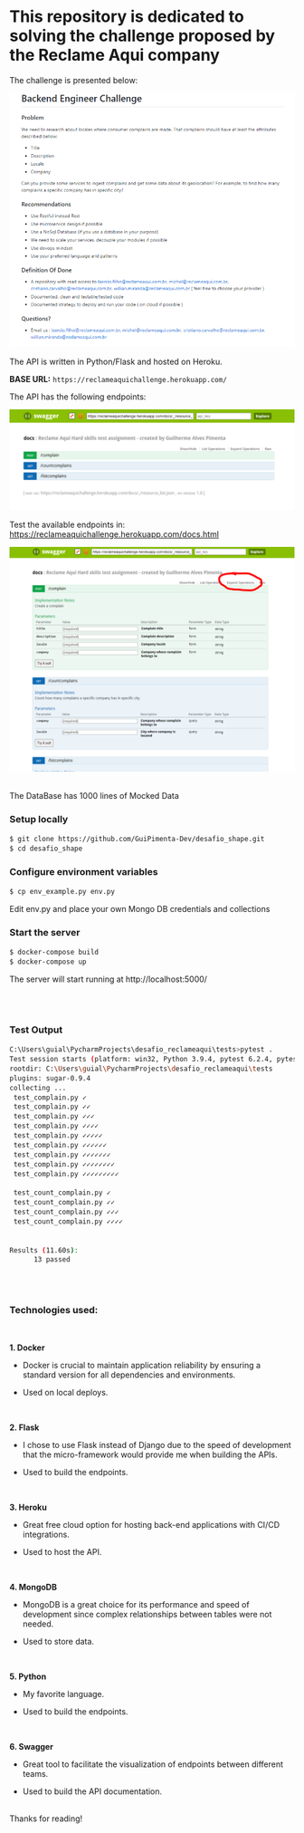 # This repository is dedicated to solving the challenge proposed by the Reclame Aqui company

The challenge is presented below:

<img src = "utils/back_end challenge.PNG">

<br/>

 
The API is written in Python/Flask and hosted on Heroku.

**BASE URL:** `https://reclameaquichallenge.herokuapp.com/`

The API has the following endpoints:

<img src ="utils/endpoints.PNG">

<br/>

Test the available endpoints in: https://reclameaquichallenge.herokuapp.com/docs.html

<img src="utils/test_endpoints.PNG">

<br/>

<br/>

The DataBase has 1000 lines of Mocked Data

### Setup locally
```bash
$ git clone https://github.com/GuiPimenta-Dev/desafio_shape.git
$ cd desafio_shape
```
### Configure environment variables
```bash
$ cp env_example.py env.py
```

Edit env.py and place your own Mongo DB credentials and collections

### Start the server
```bash
$ docker-compose build
$ docker-compose up
```
The server will start running at http://localhost:5000/

<br/>
<br/>

### Test Output
```bash
C:\Users\guial\PycharmProjects\desafio_reclameaqui\tests>pytest .
Test session starts (platform: win32, Python 3.9.4, pytest 6.2.4, pytest-sugar 0.9.4)
rootdir: C:\Users\guial\PycharmProjects\desafio_reclameaqui\tests
plugins: sugar-0.9.4
collecting ... 
 test_complain.py ✓                                                                                                                           8% ▊
 test_complain.py ✓✓                                                                                                                         15% █▋
 test_complain.py ✓✓✓                                                                                                                        23% ██▍
 test_complain.py ✓✓✓✓                                                                                                                       31% ███▏
 test_complain.py ✓✓✓✓✓                                                                                                                      38% ███▉
 test_complain.py ✓✓✓✓✓✓                                                                                                                     46% ████▋
 test_complain.py ✓✓✓✓✓✓✓                                                                                                                    54% █████▍
 test_complain.py ✓✓✓✓✓✓✓✓                                                                                                                   62% ██████▎
 test_complain.py ✓✓✓✓✓✓✓✓✓                                                                                                                  69% ██████▉

 test_count_complain.py ✓                                                                                                                    77% ███████▊
 test_count_complain.py ✓✓                                                                                                                   85% ████████▌
 test_count_complain.py ✓✓✓                                                                                                                  92% █████████▎
 test_count_complain.py ✓✓✓✓                                                                                                                100% ██████████


Results (11.60s):
      13 passed
```
<br/>
<br/>


### Technologies used:
<br/>

**1. Docker**

* Docker is crucial to maintain application reliability by ensuring a standard version for all dependencies and environments.

* Used on local deploys.

 <br/>

**2. Flask**

* I chose to use Flask instead of Django due to the speed of development that the micro-framework would provide me when building the APIs.

* Used to build the endpoints.
 
<br/>
 

**3. Heroku**

* Great free cloud option for hosting back-end applications with CI/CD integrations.
     
* Used to host the API.

<br/>

      
**4. MongoDB**

 * MongoDB is a great choice for its performance and speed of development since complex relationships between tables were not needed.

 * Used to store data.

<br/>


**5. Python**

* My favorite language.

* Used to build the endpoints.
      
<br/>


**6. Swagger**

 * Great tool to facilitate the visualization of endpoints between different teams.

 * Used to build the API documentation.
      
<br/>
Thanks for reading!
